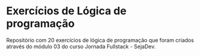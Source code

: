 # Exercícios de Lógica de programação

Repositório com 20 exercícios de lógica de programação que foram criados através do módulo 03 do curso Jornada Fullstack - SejaDev.